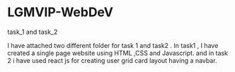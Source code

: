 # LGMVIP-WebDeV
task_1 and task_2

I have attached two different folder for task 1 and task2 . 
In task1 , I have created a single page website using HTML ,CSS and Javascript. 
and in task 2 i have used react js for creating user grid card layout having a navbar.
